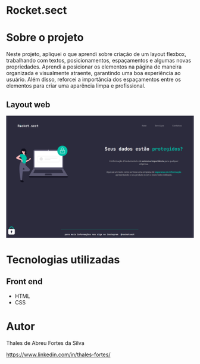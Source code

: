 # Rocket.sect

# Sobre o projeto

Neste projeto, apliquei o que aprendi sobre criação de um layout flexbox, trabalhando com textos, posicionamentos, espaçamentos e algumas novas propriedades. Aprendi a posicionar os elementos na página de maneira organizada e visualmente atraente, garantindo uma boa experiência ao usuário. Além disso, reforcei a importância dos espaçamentos entre os elementos para criar uma aparência limpa e profissional.

## Layout web
![Web 1](https://github.com/ThalesFortes/HTML_CSS/blob/main/1.1_Rocket.sect/images/printPag.png)

# Tecnologias utilizadas

## Front end
- HTML 
- CSS

# Autor

Thales de Abreu Fortes da Silva

https://www.linkedin.com/in/thales-fortes/
